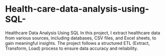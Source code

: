 # Health-care-data-analysis-using-SQL-
Healthcare Data Analysis Using SQL  In this project, I extract healthcare data from various sources, including databases, CSV files, and Excel sheets, to gain meaningful insights. The project follows a structured ETL (Extract, Transform, Load) process to ensure data accuracy and reliability.
